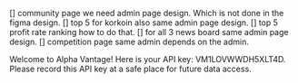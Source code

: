 [] community page we need admin page design. Which is not done in the figma design.
[] top 5 for korkoin also same admin page design.
[] top 5 profit rate ranking how to do that.
[] for all 3 news board same admin page design.
[] competition page same admin depends on the admin.

Welcome to Alpha Vantage! Here is your API key: VM1LOVWWDH5XLT4D. Please record this API key at a safe place for future data access.

